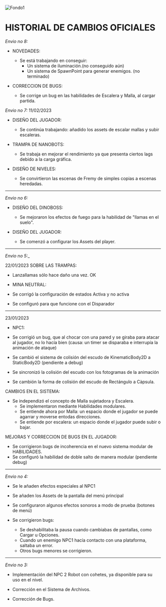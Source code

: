 ![Fondo1](https://user-images.githubusercontent.com/93017270/218015565-76ee7efa-6897-4339-ad89-103ced0d8335.png)
# HISTORIAL DE CAMBIOS OFICIALES


_*Envio no 8:*_
  - NOVEDADES:
    - Se está trabajando en conseguir:
      - Un sistema de iluminación.(no conseguido aún)
      - Un sistema de SpawnPoint para generar enemigos. (no terminado)

  - CORRECCION DE BUGS:
    - Se corrige un bug en las habilidades de Escalera y Malla, al cargar partida.


_*Envio no 7:*_
  11/02/2023
  - DISEÑO DEL JUGADOR:
    - Se continúa trabajando: añadido los assets de escalar mallas y subir escaleras.
  
  - TRAMPA DE NANOBOTS:
    - Se trabaja en mejorar el rendimiento ya que presenta ciertos lags debido a la carga gráfica.
  
  - DISEÑO DE NIVELES:
    - Se convirtieron las escenas de Fremy de simples copias a escenas heredadas.
  

----------------------------------------------------------------------------
_*Envio no 6:*_
  - DISEÑO DEL DINOBOSS:
    - Se mejoraron los efectos de fuego para la habilidad de "llamas en el suelo".
    
  - DISEÑO DEL JUGADOR:
    - Se comenzó a configurar los Assets del player.

--------------------------------------------------------------------------
*Envio no 5:*_

22/01/2023
SOBRE LAS TRAMPAS:
  - Lanzallamas sólo hace daño una vez. OK

- MINA NEUTRAL:
 - Se corrigó la configuración de estados Activa y no activa
 - Se configuró para que funcione con el Disparador
--------------------------------------------------------------------------

23/01/2023
- NPC1:
 - Se corrigió un bug, que al chocar con una pared y se giraba para atacar al jugador, no lo hacía bien (causa: un timer se disparaba e interrupía la animación de ataque)

 - Se cambió el sistema de colisión del escudo de KinematicBody2D a StaticBody2D (pendiente a debug)
 - Se sincronizó la colisión del escudo con los fotogramas de la animación
 - Se cambión la forma de colisión del escudo de Rectángulo a Càpsula.

CAMBIOS EN EL SISTEMA:
- Se independizó el concepto de Malla sujetadora y Escalera. 
	- Se implementaron mediante Habilidades modulares.
	- Se entiende ahora por Malla: un espacio donde el jugador se puede agarrar y moverse entodas direcciones.
	- Se entiende por escalera: un espacio donde el jugador puede subir o bajar.

MEJORAS Y CORRECCION DE BUGS EN EL JUGADOR:
- Se corrigieron bugs de incoherencia en el nuevo sistema modular de HABILIDADES.
- Se configuró la habilidad de doble salto de manera modular (pendiente debug)

---------------------------------------------------------------------------------
_*Envio no 4:*_

  - Se le añaden efectos especiales al NPC1
  
  - Se añaden los Assets de la pantalla del menú principal

  - Se configuraron algunos efectos sonoros a modo de prueba (botones de menú)

  - Se corrigieron bugs:
	- Se deshabilitaba la pausa cuando cambiabas de pantallas, como Cargar u Opciones.
	- Cuando un enemigo NPC1 hacía contacto con una plataforma, saltaba un error.
	- Otros bugs menores se corrigieron.

-----------------------------------------------------------------------------------
_*Envio no 3:*_

  - Implementación del NPC 2 Robot con cohetes, ya disponible para su uso en el nivel.
  
  - Corrección en el Sistema de Archivos.
  
  - Corrección de Bugs.
